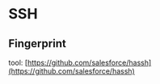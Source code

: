 # SSH

## Fingerprint

tool: [https://github.com/salesforce/hassh](https://github.com/salesforce/hassh)
